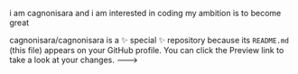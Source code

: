 i am cagnonisara 
and i am interested in coding
my ambition is to become great

cagnonisara/cagnonisara is a ✨ special ✨ repository because its `README.md` (this file) appears on your GitHub profile.
You can click the Preview link to take a look at your changes.
--->
